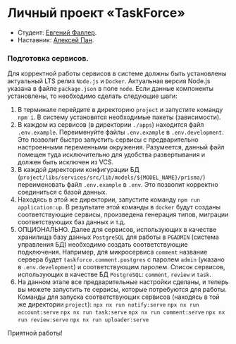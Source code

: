 # Личный проект «TaskForce»

- Студент: [Евгений Фаллер](https://up.htmlacademy.ru/nodejs-2/3/user/505933).
- Наставник: [Алексей Пан](https://htmlacademy.ru/profile/id1437965).

### Подготовка сервисов.

Для корректной работы сервисов в системе должны быть установлены актуальный LTS релиз `Node.js` и `Docker`. Актуальная версия Node.js указана в файле `package.json` в поле `node`.
Если данные компоненты установлены, то необходимо сделать следующие шаги:

1. В терминале перейдите в директорию `project` и запустите команду `npm i`. В систему установятся необходимые пакеты (зависимости).
2. В каждом из сервисов (в директории `./apps`) находится файл `.env.example`. Переименуйте файлы `.env.example` в `.env.development`. Это позволит быстро запустить сервисы с предварительно настроенными переменными окружения. Разумеется, данный файл помещен туда исключительно для удобства развертывания и должен быть исключен из VCS.
3. В каждой директории конфигурации БД (`project/libs/services/src/lib/models/${MODEL_NAME}/prisma/`) переименовать файл `.env.example` в `.env`.
   Это позволит корректно соединиться с базой данных.
4. Находясь в этой же директории, запустите команду `npm run application:up`. В результате этой команды в `docker` будут созданы соответствующие сервисы, произведена генерация типов, миграции соответствующих баз данных и т.д.
5. ОПЦИОНАЛЬНО. Далее для сервисов, использующих в качестве хранилища базу данных `PostgreSQL` для работы в `PGADMIN` (система управления БД) необходимо создать соответствующие подключения.
   Например, для микросервиса `comment` название сервера будет `taskforce.comment.postgres` с паролем `admin` (указано в `.env.development`) и соответствующим паролем.
   Список сервисов, использующих в качестве БД `PostgreSQL`: `comment`, `review` и `task`.
6. На данном этапе все предварительные настройки сделаны, и теперь вы можете запустить те сервисы, которые потребуются для работы.
   Команды для запуска соответствующих сервисов (находясь в той же директории `project`):
   `npx nx run notify:serve`
   `npx nx run account:serve`
   `npx nx run task:serve`
   `npx nx run comment:serve`
   `npx nx run review:serve`
   `npx nx run uploader:serve`

Приятной работы!
